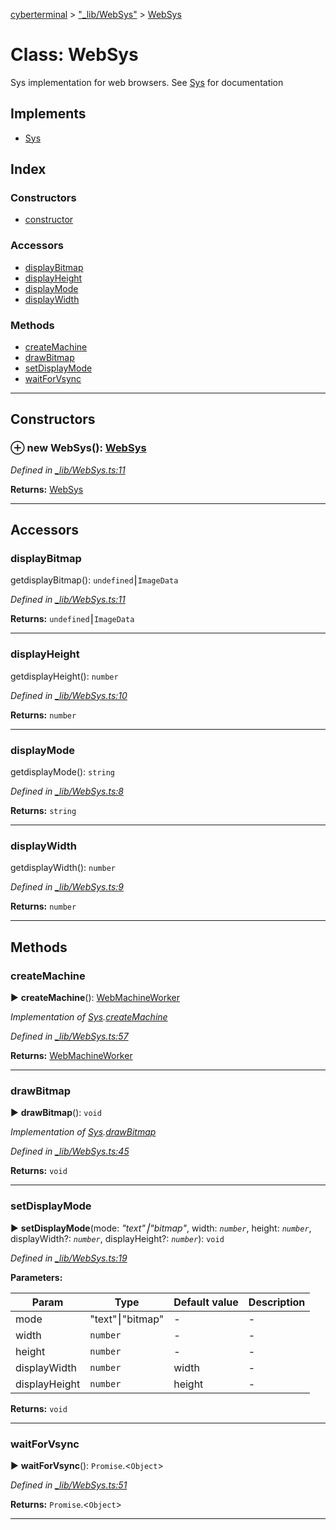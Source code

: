 [cyberterminal](../README.md) > ["_lib/WebSys"](../modules/__lib_websys_.md) > [WebSys](../classes/__lib_websys_.websys.md)



# Class: WebSys


Sys implementation for web browsers. See [Sys](../interfaces/__lib_sys_.sys.md) for documentation

## Implements

* [Sys](../interfaces/__lib_sys_.sys.md)

## Index

### Constructors

* [constructor](__lib_websys_.websys.md#constructor)


### Accessors

* [displayBitmap](__lib_websys_.websys.md#displaybitmap)
* [displayHeight](__lib_websys_.websys.md#displayheight)
* [displayMode](__lib_websys_.websys.md#displaymode)
* [displayWidth](__lib_websys_.websys.md#displaywidth)


### Methods

* [createMachine](__lib_websys_.websys.md#createmachine)
* [drawBitmap](__lib_websys_.websys.md#drawbitmap)
* [setDisplayMode](__lib_websys_.websys.md#setdisplaymode)
* [waitForVsync](__lib_websys_.websys.md#waitforvsync)



---
## Constructors
<a id="constructor"></a>


### ⊕ **new WebSys**(): [WebSys](__lib_websys_.websys.md)


*Defined in [_lib/WebSys.ts:11](https://github.com/FantasyInternet/cyberterminal/blob/HEAD/src/script/_lib/WebSys.ts#L11)*





**Returns:** [WebSys](__lib_websys_.websys.md)

---


## Accessors
<a id="displaybitmap"></a>

###  displayBitmap


getdisplayBitmap(): `undefined`⎮`ImageData`

*Defined in [_lib/WebSys.ts:11](https://github.com/FantasyInternet/cyberterminal/blob/HEAD/src/script/_lib/WebSys.ts#L11)*





**Returns:** `undefined`⎮`ImageData`



___

<a id="displayheight"></a>

###  displayHeight


getdisplayHeight(): `number`

*Defined in [_lib/WebSys.ts:10](https://github.com/FantasyInternet/cyberterminal/blob/HEAD/src/script/_lib/WebSys.ts#L10)*





**Returns:** `number`



___

<a id="displaymode"></a>

###  displayMode


getdisplayMode(): `string`

*Defined in [_lib/WebSys.ts:8](https://github.com/FantasyInternet/cyberterminal/blob/HEAD/src/script/_lib/WebSys.ts#L8)*





**Returns:** `string`



___

<a id="displaywidth"></a>

###  displayWidth


getdisplayWidth(): `number`

*Defined in [_lib/WebSys.ts:9](https://github.com/FantasyInternet/cyberterminal/blob/HEAD/src/script/_lib/WebSys.ts#L9)*





**Returns:** `number`



___


## Methods
<a id="createmachine"></a>

###  createMachine

► **createMachine**(): [WebMachineWorker](__lib_websys_.webmachineworker.md)



*Implementation of [Sys](../interfaces/__lib_sys_.sys.md).[createMachine](../interfaces/__lib_sys_.sys.md#createmachine)*

*Defined in [_lib/WebSys.ts:57](https://github.com/FantasyInternet/cyberterminal/blob/HEAD/src/script/_lib/WebSys.ts#L57)*





**Returns:** [WebMachineWorker](__lib_websys_.webmachineworker.md)





___

<a id="drawbitmap"></a>

###  drawBitmap

► **drawBitmap**(): `void`



*Implementation of [Sys](../interfaces/__lib_sys_.sys.md).[drawBitmap](../interfaces/__lib_sys_.sys.md#drawbitmap)*

*Defined in [_lib/WebSys.ts:45](https://github.com/FantasyInternet/cyberterminal/blob/HEAD/src/script/_lib/WebSys.ts#L45)*





**Returns:** `void`





___

<a id="setdisplaymode"></a>

###  setDisplayMode

► **setDisplayMode**(mode: *"text"⎮"bitmap"*, width: *`number`*, height: *`number`*, displayWidth?: *`number`*, displayHeight?: *`number`*): `void`



*Defined in [_lib/WebSys.ts:19](https://github.com/FantasyInternet/cyberterminal/blob/HEAD/src/script/_lib/WebSys.ts#L19)*



**Parameters:**

| Param | Type | Default value | Description |
| ------ | ------ | ------ | ------ |
| mode | "text"⎮"bitmap"  | - |   - |
| width | `number`  | - |   - |
| height | `number`  | - |   - |
| displayWidth | `number`  |  width |   - |
| displayHeight | `number`  |  height |   - |





**Returns:** `void`





___

<a id="waitforvsync"></a>

###  waitForVsync

► **waitForVsync**(): `Promise`.<`Object`>



*Defined in [_lib/WebSys.ts:51](https://github.com/FantasyInternet/cyberterminal/blob/HEAD/src/script/_lib/WebSys.ts#L51)*





**Returns:** `Promise`.<`Object`>





___



